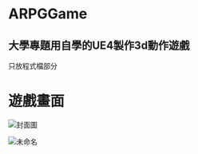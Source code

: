 # ARPGGame
大學專題用自學的UE4製作3d動作遊戲
---------------------------------------------------------
只放程式檔部分
# 遊戲畫面
![封面圖](https://user-images.githubusercontent.com/105042335/171366343-be6fac5d-0bf6-4a41-8856-bca770687165.png)


![未命名](https://user-images.githubusercontent.com/105042335/171367989-fcb2738b-2a13-46c2-b804-dabe20416203.png)

